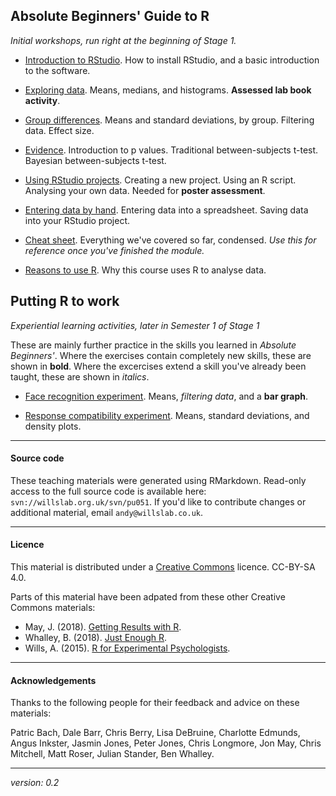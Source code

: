
## Absolute Beginners' Guide to R
_Initial workshops, run right at the beginning of Stage 1._

* [Introduction to RStudio](intro-rstudio.md). How to install RStudio, and a basic introduction to the software.

* [Exploring data](exploring-incomes.html). Means, medians, and histograms. **Assessed lab book activity**.

* [Group differences](group-differences.html). Means and standard deviations, by group. Filtering data. Effect size.

* [Evidence](evidence.html). Introduction to p values. Traditional between-subjects t-test. Bayesian between-subjects t-test.

* [Using RStudio projects](using-projects.html). Creating a new project. Using an R script. Analysing your own data. Needed for **poster assessment**.

* [Entering data by hand](entering-data-by-hand.html). Entering data into a spreadsheet. Saving data into your RStudio project.

* [Cheat sheet](cheat-sheet.html). Everything we've covered so far, condensed. _Use this for reference once you've finished the module._

* [Reasons to use R](why-r-student.html). Why this course uses R to analyse data.

## Putting R to work
_Experiential learning activities, later in Semester 1 of Stage 1_

These are mainly further practice in the skills you learned in _Absolute Beginners'_. Where the exercises contain completely new skills, these are shown in **bold**. Where the excercises extend a skill you've already been taught, these are shown in _italics_.

* [Face recognition experiment](face-recog.html). Means, _filtering data_, and a **bar graph**.

* [Response compatibility experiment](response-compatibility.html). Means, standard deviations, and density plots.

____

#### Source code

These teaching materials were generated using RMarkdown. Read-only access to the full source code is available here: `svn://willslab.org.uk/svn/pu051`. If you'd like to contribute changes or additional material, email `andy@willslab.co.uk`.

___

#### Licence
This material is distributed under a [Creative Commons](https://creativecommons.org/) licence. CC-BY-SA 4.0. 

Parts of this material have been adpated from these other Creative Commons materials:

* May, J. (2018). [Getting Results with R](https://www.plymouth.ac.uk/staff/jon-may).
* Whalley, B. (2018). [Just Enough R](https://benwhalley.github.io/just-enough-r/).
* Wills, A. (2015). [R for Experimental Psychologists](http://www.willslab.org.uk/rbook.html).

____

#### Acknowledgements

Thanks to the following people for their feedback and advice on these materials:

Patric Bach, Dale Barr, Chris Berry,
Lisa DeBruine, 
Charlotte Edmunds,
Angus Inkster,
Jasmin Jones, Peter Jones, 
Chris Longmore,
Jon May, Chris Mitchell, 
Matt Roser,
Julian Stander, 
Ben Whalley.

___

_version: 0.2_
